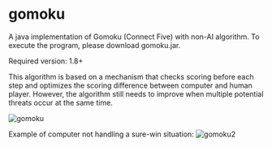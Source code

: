 # gomoku
A java implementation of Gomoku (Connect Five) with non-AI algorithm. To execute the program, please download gomoku.jar. <p> Required version: 1.8+ <p>
This algorithm is based on a mechanism that checks scoring before each step and optimizes the scoring difference between computer and human player. However, the algorithm still needs to improve when multiple potential threats occur at the same time.

![gomoku](https://user-images.githubusercontent.com/26239939/35479089-0305f7b0-03bc-11e8-82e1-699ed8365e62.png) <p>

Example of computer not handling a sure-win situation: 
![gomoku2](https://user-images.githubusercontent.com/26239939/35479164-63e30f62-03be-11e8-9b16-3e99591a8151.png)
